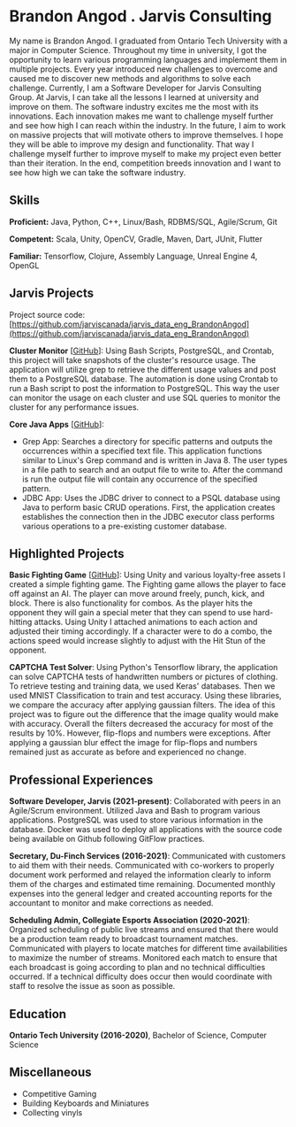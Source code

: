 # Brandon Angod . Jarvis Consulting

My name is Brandon Angod. I graduated from Ontario Tech University with a major in Computer Science. Throughout my time in university, I got the opportunity to learn various programming languages and implement them in multiple projects. Every year introduced new challenges to overcome and caused me to discover new methods and algorithms to solve each challenge. Currently, I am a Software Developer for Jarvis Consulting Group. At Jarvis, I can take all the lessons I learned at university and improve on them. The software industry excites me the most with its innovations. Each innovation makes me want to challenge myself further and see how high I can reach within the industry. In the future, I aim to work on massive projects that will motivate others to improve themselves. I hope they will be able to improve my design and functionality. That way I challenge myself further to improve myself to make my project even better than their iteration. In the end, competition breeds innovation and I want to see how high we can take the software industry.

## Skills

**Proficient:** Java, Python, C++, Linux/Bash, RDBMS/SQL, Agile/Scrum, Git

**Competent:** Scala, Unity, OpenCV, Gradle, Maven, Dart, JUnit, Flutter

**Familiar:** Tensorflow, Clojure, Assembly Language, Unreal Engine 4, OpenGL

## Jarvis Projects

Project source code: [https://github.com/jarviscanada/jarvis_data_eng_BrandonAngod](https://github.com/jarviscanada/jarvis_data_eng_BrandonAngod)


**Cluster Monitor** [[GitHub](https://github.com/jarviscanada/jarvis_data_eng_BrandonAngod/tree/master/linux_sql)]: Using Bash Scripts, PostgreSQL, and Crontab, this project will take snapshots of the cluster's resource usage. The application will utilize grep to retrieve the different usage values and post them to a PostgreSQL database. The automation is done using Crontab to run a Bash script to post the information to PostgreSQL. This way the user can monitor the usage on each cluster and use SQL queries to monitor the cluster for any performance issues.

**Core Java Apps** [[GitHub](https://github.com/jarviscanada/jarvis_data_eng_BrandonAngod/tree/master/core_java)]:
      
  - Grep App: Searches a directory for specific patterns and outputs the occurrences within a specified text file. This application functions similar to Linux's Grep command and is written in Java 8. The user types in a file path to search and an output file to write to. After the command is run the output file will contain any occurrence of the specified pattern. 
  - JDBC App: Uses the JDBC driver to connect to a PSQL database using Java to perform basic CRUD operations. First, the application creates establishes the connection then in the JDBC executor class performs various operations to a pre-existing customer database. 


## Highlighted Projects
**Basic Fighting Game** [[GitHub](https://github.com/Kelldav/FinalProj)]: Using Unity and various loyalty-free assets I created a simple fighting game. The Fighting game allows the player to face off against an AI. The player can move around freely, punch, kick, and block. There is also functionality for combos. As the player hits the opponent they will gain a special meter that they can spend to use hard-hitting attacks. Using Unity I attached animations to each action and adjusted their timing accordingly. If a character were to do a combo, the actions speed would increase slightly to adjust with the Hit Stun of the opponent. 

**CAPTCHA Test Solver**: Using Python's Tensorflow library, the application can solve CAPTCHA tests of handwritten numbers or pictures of clothing. To retrieve testing and training data, we used Keras' databases. Then we used MNIST Classification to train and test accuracy. Using these libraries, we compare the accuracy after applying gaussian filters. The idea of this project was to figure out the difference that the image quality would make with accuracy. Overall the filters decreased the accuracy for most of the results by 10%. However, flip-flops and numbers were exceptions. After applying a gaussian blur effect the image for flip-flops and numbers remained just as accurate as before and experienced no change.


## Professional Experiences

**Software Developer, Jarvis (2021-present)**: Collaborated with peers in an Agile/Scrum environment. Utilized Java and Bash to program various applications. PostgreSQL was used to store various information in the database. Docker was used to deploy all applications with the source code being available on Github following GitFlow practices. 

**Secretary, Du-Finch Services (2016-2021)**: Communicated with customers to aid them with their needs. Communicated with co-workers to properly document work performed and relayed the information clearly to inform them of the charges and estimated time remaining. Documented monthly expenses into the general ledger and created accounting reports for the accountant to monitor and make corrections as needed. 

**Scheduling Admin, Collegiate Esports Association (2020-2021)**: Organized scheduling of public live streams and ensured that there would be a production team ready to broadcast tournament matches. Communicated with players to locate matches for different time availabilities to maximize the number of streams. Monitored each match to ensure that each broadcast is going according to plan and no technical difficulties occurred. If a technical difficulty does occur then would coordinate with staff to resolve the issue as soon as possible.


## Education
**Ontario Tech University (2016-2020)**, Bachelor of Science, Computer Science


## Miscellaneous
- Competitive Gaming
- Building Keyboards and Miniatures
- Collecting vinyls